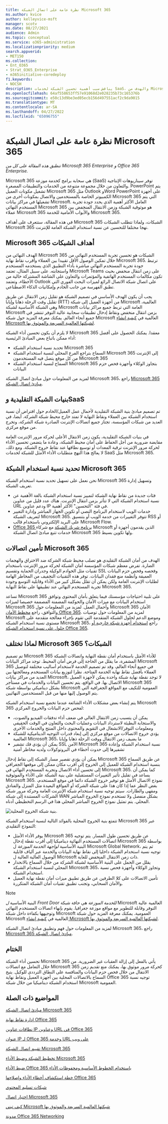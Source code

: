 ```yaml
---
title: نظرة عامة على اتصال الشبكة Microsoft 365
ms.author: kvice
author: kelleyvice-msft
manager: scotv
ms.date: 08/27/2021
audience: Admin
ms.topic: conceptual
ms.service: o365-administration
ms.localizationpriority: medium
search.appverid:
- MET150
ms.collection:
- Ent_O365
- Strat_O365_Enterprise
- m365initiative-coredeploy
f1.keywords:
- NOCSH
description: يناقش سبب أهمية تحسين الشبكة لخدمات SaaS، والهدف من Microsoft 365 الشبكات، وكيف يتطلب SaaS شبكات مختلفة عن أحمال العمل الأخرى.
ms.openlocfilehash: 64af558653ff57e91068d2e028235b73c165376b
ms.sourcegitcommit: e50c13d9be3ed05ecb156d497551acf2c9da9015
ms.translationtype: MT
ms.contentlocale: ar-SA
ms.lasthandoff: 04/27/2022
ms.locfileid: "65096755"
---
```

# <a name="microsoft-365-network-connectivity-overview"></a>نظرة عامة على اتصال الشبكة Microsoft 365

*تنطبق هذه المقالة على كل من Microsoft 365 Enterprise و Office 365 Enterprise.*

Microsoft 365 هي سحابة برامج كخدمة موزعة (SaaS) توفر سيناريوهات الإنتاجية والتعاون من خلال مجموعة متنوعة من الخدمات والتطبيقات المصغرة. PowerPoint يتم تشغيل مكونات العميل Microsoft 365 مثل Outlook وWord PowerPoint على أجهزة الكمبيوتر الخاصة بالمستخدمين والاتصال بمكونات أخرى من Microsoft 365 التي يتم تشغيلها في مراكز بيانات Microsoft. العامل الأكثر أهمية الذي يحدد جودة تجربة المستخدم النهائي Microsoft 365 هو موثوقية الشبكة وزمن الانتقال المنخفض بين عملاء Microsoft 365 والأبواب الأمامية للخدمة Microsoft 365.

في هذه المقالة، ستتعرف على أهداف Microsoft 365 الشبكات، ولماذا تتطلب الشبكات Microsoft 365 نهجا مختلفا للتحسين عن نسبة استخدام الشبكة العامة للإنترنت.

## <a name="microsoft-365-networking-goals"></a>Microsoft 365 أهداف الشبكات

الهدف النهائي من Microsoft 365 الشبكات هو تحسين تجربة المستخدم النهائي من خلال تمكين الوصول الأقل تقييدا بين العملاء وأقرب نقاط نهاية Microsoft 365. ترتبط جودة تجربة المستخدم النهائي مباشرة بأداء التطبيق الذي يستخدمه المستخدم واستجابته. على سبيل المثال، تعتمد Microsoft Teams على زمن انتقال منخفض بحيث تكون مكالمات المستخدم الهاتفية والمؤتمرات والتعاون على الشاشة المشتركة خالية من الأخطاء، وتعتمد Outlook على اتصال شبكة الاتصال الرائع لميزات البحث الفوري التي تطبق الفهرسة من جانب الخادم وإمكانيات الذكاء الاصطناعي.

يجب أن يكون الهدف الأساسي في تصميم الشبكة هو تقليل زمن الانتقال عن طريق تقليل وقت الرحلة ذهابا وإيابا (RTT) من أجهزة العميل إلى شبكة Microsoft العالمية، وهي الشبكة الأساسية لشبكة Microsoft العامة التي تربط جميع مراكز بيانات Microsoft بزمن انتقال منخفض ونقاط إدخال تطبيقات سحابية عالية التوفر تنتشر في جميع أنحاء العالم. يمكنك معرفة المزيد حول شبكة Microsoft العالمية في [كيفية إنشاء Microsoft لشبكتها العالمية السريعة والموثوق بها](https://azure.microsoft.com/blog/how-microsoft-builds-its-fast-and-reliable-global-network/).

لا يلزم أن يكون تحسين أداء الشبكة Microsoft 365 معقدا. يمكنك الحصول على أفضل أداء ممكن باتباع بعض المبادئ الرئيسية:

- تحديد نسبة استخدام الشبكة Microsoft 365
- السماح بتراجع الفرع المحلي لنسبة استخدام الشبكة Microsoft 365 إلى الإنترنت من كل موقع يتصل فيه المستخدمون Microsoft 365
- السماح لنسبة استخدام الشبكة Microsoft 365 بتجاوز الوكلاء وأجهزة فحص حزم البيانات

لمزيد من المعلومات حول مبادئ اتصال الشبكة Microsoft 365، راجع [Microsoft 365 مبادئ اتصال الشبكة](microsoft-365-network-connectivity-principles.md).

## <a name="traditional-network-architectures-and-saas"></a>بنيات الشبكة التقليدية وSaaS

تم تصميم مبادئ بنية الشبكة التقليدية لأحمال عمل العميل/الخادم حول افتراض أن نسبة استخدام الشبكة بين العملاء ونقاط النهاية لا تمتد خارج محيط شبكة الشركة. أيضا، في العديد من شبكات المؤسسة، تجتاز جميع اتصالات الإنترنت الصادرة شبكة الشركة، وتخرج من موقع مركزي.

في بنيات الشبكة التقليدية، يكون زمن الانتقال الأعلى لحركة مرور الإنترنت العامة مقايضة ضرورية من أجل الحفاظ على أمان محيط الشبكة، وعادة ما يتضمن تحسين الأداء لحركة مرور الإنترنت ترقية المعدات أو توسيع نطاقها عند نقاط خروج الشبكة. ومع ذلك، لا يعالج هذا النهج متطلبات الأداء الأمثل للشبكة لخدمات SaaS مثل Microsoft 365.

## <a name="identifying-microsoft-365-network-traffic"></a>تحديد نسبة استخدام الشبكة Microsoft 365

نحن نعمل على تسهيل تحديد نسبة استخدام الشبكة Microsoft 365 وتسهيل إدارة تعريف الشبكة.

- فئات جديدة من نقاط نهاية الشبكة لتمييز نسبة استخدام الشبكة بالغة الأهمية عن نسبة استخدام الشبكة التي لا تتأثر بزمن انتقال الإنترنت. هناك عدد قليل من عناوين URL ودعم عناوين IP في فئة "التحسين" الأكثر أهمية.
- خدمات الويب لاستخدام البرنامج النصي أو تكوين الجهاز المباشر وإدارة التغيير لتعريف الشبكة Microsoft 365. تتوفر التغييرات من خدمة الويب أو بتنسيق RSS أو على البريد الإلكتروني باستخدام قالب Microsoft Flow.
- [Office 365 برنامج شريك الشبكة](./microsoft-365-networking-partner-program.md) مع شركاء Microsoft الذين يقدمون أجهزة أو خدمات تتبع مبادئ اتصال الشبكة Microsoft 365 ولها تكوين بسيط.

## <a name="securing-microsoft-365-connections"></a>تأمين اتصالات Microsoft 365

الهدف من أمان الشبكة التقليدي هو تصلب محيط شبكة الشركة ضد الاختراق والهجمات الضارة. تفرض معظم شبكات المؤسسة أمان الشبكة لحركة مرور الإنترنت باستخدام تقنيات مثل الخوادم الوكيلة وجدران الحماية وتقسيم SSL وفحصه وفحص حزم البيانات العميقة وأنظمة منع فقدان البيانات. توفر هذه التقنيات التخفيف من المخاطر الهامة لطلبات الإنترنت العامة ولكن يمكن أن تقلل بشكل كبير من الأداء وقابلية التوسع وجودة تجربة المستخدم النهائي عند تطبيقها على نقاط النهاية Microsoft 365.

تساعد Microsoft 365 على تلبية احتياجات مؤسستك فيما يتعلق بأمان المحتوى وتوافق استخدام البيانات مع ميزات الأمان والحوكمة المضمنة المصممة خصيصا لميزات Microsoft 365 وأحمال العمل. لمزيد من المعلومات حول Microsoft 365 الأمان والتوافق، راجع [مخطط الأمان Office 365](/office365/securitycompliance/security-roadmap). لمزيد من المعلومات حول توصيات Microsoft وموضع الدعم لحلول الشبكة المتقدمة التي تقوم بإجراء معالجة متقدمة على مستوى نسبة استخدام الشبكة Microsoft 365، راجع [استخدام أجهزة شبكة خارجية أو حلول على نسبة استخدام الشبكة Office 365](https://support.microsoft.com/help/2690045).

## <a name="why-is-microsoft-365-networking-different"></a>لماذا تختلف Microsoft 365 الشبكات؟

تم تصميم Microsoft 365 للأداء الأمثل باستخدام أمان نقطة النهاية واتصالات الشبكة المشفرة، ما يقلل من الحاجة إلى فرض أمان المحيط. توجد مراكز البيانات Microsoft 365 في جميع أنحاء العالم، وقد تم تصميم الخدمة لاستخدام أساليب مختلفة لتوصيل العملاء بأفضل نقاط نهاية الخدمة المتاحة. نظرا لتوزيع بيانات المستخدم ومعالجتها بين العديد من مراكز بيانات Microsoft، لا توجد نقطة نهاية شبكة واحدة يمكن لأجهزة العميل الاتصال بها. في الواقع، يتم تحسين البيانات والخدمات في مستأجر Microsoft 365 بشكل ديناميكي بواسطة شبكة Microsoft العمومية للتكيف مع المواقع الجغرافية التي يتم الوصول إليها منها من قبل المستخدمين النهائيين.

يتم إنشاء بعض مشكلات الأداء الشائعة عندما تخضع نسبة استخدام الشبكة Microsoft 365 لفحص حزم البيانات والخروج المركزي:

- يمكن أن يتسبب زمن الانتقال العالي في ضعف أداء تدفقات الفيديو والصوت، والاستجابة البطيئة لاسترداد البيانات وعمليات البحث والتعاون في الوقت الحقيقي ومعلومات التوفر/الانشغال في التقويم والمحتوى داخل المنتج والخدمات الأخرى
- يؤدي خروج الاتصالات من موقع مركزي إلى إبعاد قدرات التوجيه الديناميكية للشبكة العالمية Microsoft 365، ما يضيف زمن الانتقال ووقت الرحلة ذهابا وإيابا
- يمكن أن يؤدي فك تشفير SSL الآمن Microsoft 365 نسبة استخدام الشبكة وإعادة تشفيرها إلى حدوث أخطاء في البروتوكولات ولديه مخاطر أمنية

يمكن أن يؤدي تقصير مسار الشبكة إلى نقاط إدخال Microsoft 365 عن طريق السماح بنسبة استخدام الشبكة للعميل إلى الخروج إلى أقرب مكان ممكن إلى موقعها الجغرافي إلى تحسين أداء الاتصال وتجربة المستخدم النهائي في Microsoft 365. كما يمكن أن يساعد في تقليل تأثير التغييرات المستقبلية على بنية الشبكة على الأداء والموثوقية Microsoft 365. نموذج الاتصال الأمثل هو توفير خروج الشبكة دائما في موقع المستخدم، بغض النظر عما إذا كان هذا على شبكة الشركة أو المواقع البعيدة مثل المنزل والفنادق ومقهى والطارات. سيتم توجيه نسبة استخدام شبكة الإنترنت العامة وحركة مرور شبكة الشركات المستندة إلى شبكة WAN بشكل منفصل ولا تستخدم نموذج الخروج المباشر المحلي. يتم تمثيل نموذج الخروج المباشر المحلي هذا في الرسم التخطيطي أدناه.

![بنية شبكة الخروج المحلية.](../media/6bc636b0-1234-4ceb-a45a-aadd1044b39c.png)

تتمتع بنية الخروج المحلية بالفوائد التالية لنسبة استخدام الشبكة Microsoft 365 عبر النموذج التقليدي:
  
- يوفر الأداء الأمثل Microsoft 365 عن طريق تحسين طول المسار. يتم توجيه اتصالات المستخدم النهائية ديناميكيا إلى أقرب نقطة إدخال Microsoft 365 بواسطة البنية الأساسية _لواجهة الخدمة الموزعة_ ل Microsoft Global Network، ثم يتم توجيه نسبة استخدام الشبكة داخليا إلى نقاط نهاية البيانات والخدمة عبر ألياف قابلية الوصول العالية العالية ل Microsoft ذات زمن الانتقال المنخفض للغاية.
- يقلل من الحمل على البنية الأساسية لشبكة الشركة من خلال السماح بالانحدار المحلي لنسبة استخدام الشبكة Microsoft 365، وتجاوز الوكلاء وأجهزة فحص نسبة استخدام الشبكة.
- تأمين الاتصالات على كلا الطرفين عن طريق تطبيق ميزات أمان نقطة نهاية العميل والأمان السحابي، وتجنب تطبيق تقنيات أمان الشبكة المتكررة.

> [!NOTE]
> البنية الأساسية _ل Front Door للخدمة الموزعة_ هي حافة شبكة Microsoft العالمية عالية التوفر وقابلة للتطوير مع مواقع موزعة جغرافيا. يقوم بإنهاء اتصالات المستخدم النهائي وتوجيهها بكفاءة داخل شبكة Microsoft العمومية. يمكنك معرفة المزيد حول شبكة Microsoft العالمية في [كيفية إنشاء Microsoft لشبكتها العالمية السريعة والموثوق بها](https://azure.microsoft.com/blog/how-microsoft-builds-its-fast-and-reliable-global-network/).

لمزيد من المعلومات حول فهم وتطبيق مبادئ اتصال الشبكة Microsoft 365، راجع [Microsoft 365 مبادئ اتصال الشبكة](microsoft-365-network-connectivity-principles.md).

## <a name="conclusion"></a>الختام

تحسين أداء الشبكة Microsoft 365 يأتي بالفعل إلى إزالة العقبات غير الضرورية. من خلال التعامل مع اتصالات Microsoft 365 كحركة مرور موثوق بها، يمكنك منع تقديم زمن الانتقال من خلال فحص حزم البيانات والمنافسة على النطاق الترددي للوكيل. يتيح السماح بالاتصالات المحلية بين أجهزة العميل ونقاط نهاية Office 365 توجيه نسبة استخدام الشبكة ديناميكيا من خلال شبكة Microsoft العمومية.

## <a name="related-topics"></a>المواضيع ذات الصلة

[مبادئ اتصال الشبكة Microsoft 365](microsoft-365-network-connectivity-principles.md)

[إدارة نقاط نهاية Office 365](managing-office-365-endpoints.md)

[نطاقات عناوين IP وعناوين URL في Office 365](urls-and-ip-address-ranges.md)

[عنوان IP لـ Office 365 وخدمة URL على ويب](microsoft-365-ip-web-service.md)

[تقييم اتصال الشبكة Microsoft 365](assessing-network-connectivity.md)

[تخطيط الشبكة وضبط الأداء Microsoft 365](network-planning-and-performance.md)

[ضبط الأداء Office 365 باستخدام الخطوط الأساسية ومحفوظات الأداء](performance-tuning-using-baselines-and-history.md)

[خطة استكشاف أخطاء الأداء وإصلاحها Office 365](performance-troubleshooting-plan.md)

[شبكات تسليم المحتوى](content-delivery-networks.md)

[اختبار اتصال Microsoft 365](https://aka.ms/netonboard)

[كيف تبني Microsoft شبكتها العالمية السريعة والموثوق بها](https://azure.microsoft.com/blog/how-microsoft-builds-its-fast-and-reliable-global-network/)

[مدونة Office 365 Networking](https://techcommunity.microsoft.com/t5/Office-365-Networking/bd-p/Office365Networking)
